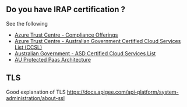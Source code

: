 ## Do you have IRAP certification ?

See the following

- [Azure Trust Centre - Compliance Offerings](https://www.microsoft.com/en-us/trustcenter/compliance/complianceofferings)
- [Azure Trust Centre - Australian Government Certified Cloud Services List (CCSL)](https://www.microsoft.com/en-us/trustcenter/compliance/ccsl)
- [Australian Government - ASD Certified Cloud Services List](https://asd.gov.au/infosec/irap/certified_clouds.htm)
- [AU Protected Paas Architecture](https://docs.microsoft.com/en-us/azure/security/blueprints/au-protected-paaswa-overview)


## TLS

Good explanation of TLS
https://docs.apigee.com/api-platform/system-administration/about-ssl
